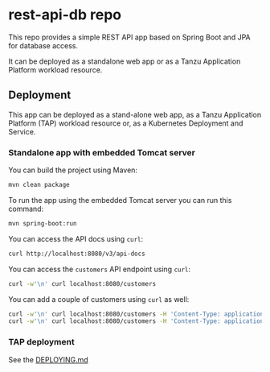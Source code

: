 # rest-api-db repo

This repo provides a simple REST API app based on Spring Boot and JPA for database access.

It can be deployed as a standalone web app or as a Tanzu Application Platform workload resource.

## Deployment

This app can be deployed as a stand-alone web app, as a Tanzu Application Platform (TAP) workload resource or, as a Kubernetes Deployment and Service.

### Standalone app with embedded Tomcat server

You can build the project using Maven:

```bash
mvn clean package
```

To run the app using the embedded Tomcat server you can run this command:

```bash
mvn spring-boot:run
```

You can access the API docs using `curl`:

```bash
curl http://localhost:8080/v3/api-docs  
```

You can access the `customers` API endpoint using `curl`:

```bash
curl -w'\n' curl localhost:8080/customers  
```

You can add a couple of customers using `curl` as well:

```bash
curl -w'\n' curl localhost:8080/customers -H 'Content-Type: application/json' -d '{"firstName":"E.F.","lastName":"Codd"}'
curl -w'\n' curl localhost:8080/customers -H 'Content-Type: application/json' -d '{"firstName":"C.J.","lastName":"Date"}'
```

### TAP deployment

See the [DEPLOYING.md](DEPLOYING.md)
